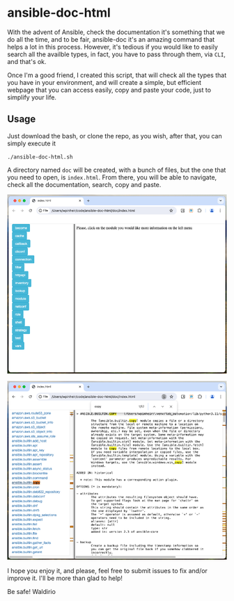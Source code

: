 # ansible-doc-html

With the advent of Ansible, check the documentation it's something that we do all the time, and to be fair, ansible-doc it's an amazing command that helps a lot in this process. However, it's tedious if you would like to easily search all the availble types, in fact, you have to pass through them, via `CLI`, and that's ok.

Once I'm a good friend, I created this script, that will check all the types that you have in your environment, and will create a simple, but efficient webpage that you can access easily, copy and paste your code, just to simplify your life.

## Usage

Just download the bash, or clone the repo, as you wish, after that, you can simply execute it
```
./ansible-doc-html.sh
```

A directory named `doc` will be created, with a bunch of files, but the one that you need to open, is `index.html`. From there, you will be able to navigate, check all the documentation, search, copy and paste.

![main page](assets/web_main.png)

![ansible.builtin.copy module](assets/copy_module.png)

I hope you enjoy it, and please, feel free to submit issues to fix and/or improve it. I'll be more than glad to help!

Be safe!
Waldirio
